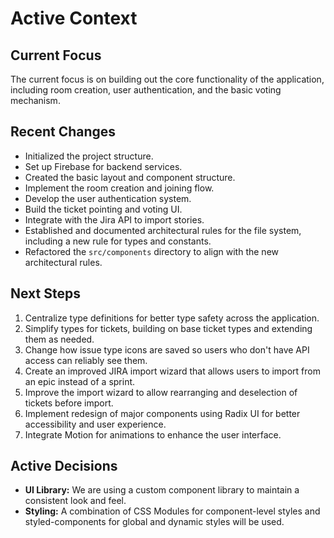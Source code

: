 # Active Context

## Current Focus

The current focus is on building out the core functionality of the application, including room creation, user authentication, and the basic voting mechanism.

## Recent Changes

- Initialized the project structure.
- Set up Firebase for backend services.
- Created the basic layout and component structure.
- Implement the room creation and joining flow.
- Develop the user authentication system.
- Build the ticket pointing and voting UI.
- Integrate with the Jira API to import stories.
- Established and documented architectural rules for the file system, including a new rule for types and constants.
- Refactored the `src/components` directory to align with the new architectural rules.

## Next Steps

1. Centralize type definitions for better type safety across the application.
3. Simplify types for tickets, building on base ticket types and extending them as needed.
4. Change how issue type icons are saved so users who don't have API access can reliably see them.
5. Create an improved JIRA import wizard that allows users to import from an epic instead of a sprint.
6. Improve the import wizard to allow rearranging and deselection of tickets before import.
7. Implement redesign of major components using Radix UI for better accessibility and user experience.
8. Integrate Motion for animations to enhance the user interface.

## Active Decisions

- **UI Library:** We are using a custom component library to maintain a consistent look and feel.
- **Styling:** A combination of CSS Modules for component-level styles and styled-components for global and dynamic styles will be used.
